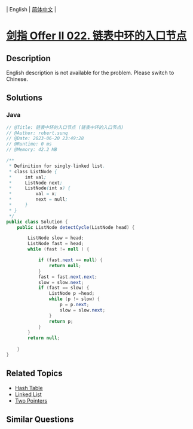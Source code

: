 
| English | [简体中文](README.md) |

# [剑指 Offer II 022. 链表中环的入口节点](https://leetcode.cn//problems/c32eOV/)

## Description

<p>English description is not available for the problem. Please switch to Chinese.</p>


## Solutions


### Java

```Java
// @Title: 链表中环的入口节点 (链表中环的入口节点)
// @Author: robert.sunq
// @Date: 2023-06-20 23:49:28
// @Runtime: 0 ms
// @Memory: 42.2 MB

/**
 * Definition for singly-linked list.
 * class ListNode {
 *     int val;
 *     ListNode next;
 *     ListNode(int x) {
 *         val = x;
 *         next = null;
 *     }
 * }
 */
public class Solution {
    public ListNode detectCycle(ListNode head) {

        ListNode slow = head;
        ListNode fast = head;
        while (fast != null ) {

            if (fast.next == null) {
                return null;
            }
            fast = fast.next.next;
            slow = slow.next;
            if (fast == slow) {
                ListNode p =head;
                while (p != slow) {
                    p = p.next;
                    slow = slow.next;
                }
                return p;
            }
        }
        return null;
        
    }
}
```



## Related Topics

- [Hash Table](https://leetcode.cn//tag/hash-table)
- [Linked List](https://leetcode.cn//tag/linked-list)
- [Two Pointers](https://leetcode.cn//tag/two-pointers)

## Similar Questions


